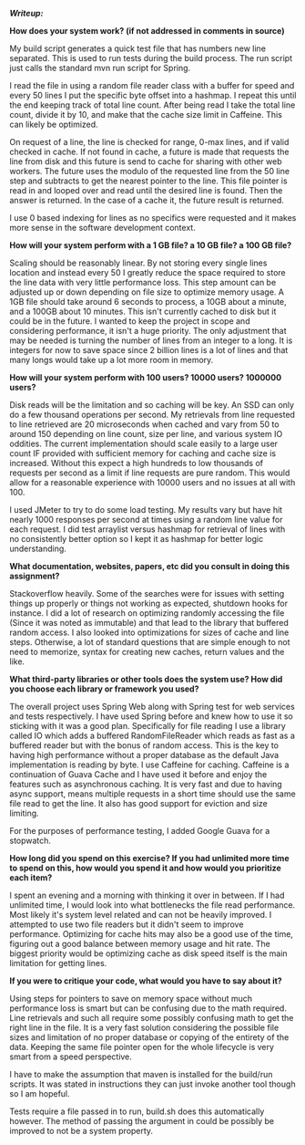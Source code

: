 ***Writeup:***

**How does your system work? (if not addressed in comments in source)**

My build script generates a quick test file that has numbers new line separated. This is used to run tests during the build process. The run script just calls the standard mvn run script for Spring.

I read the file in using a random file reader class with a buffer for speed and every 50 lines I put the specific byte offset into a hashmap. I repeat this until the end keeping track of total line count. After being read I take the total line count, divide it by 10, and make that the cache size limit in Caffeine. This can likely be optimized.

On request of a line, the line is checked for range, 0-max lines, and if valid checked in cache. If not found in cache, a future is made that requests the line from disk and this future is send to cache for sharing with other web workers. The future uses the modulo of the requested line from the 50 line step and subtracts to get the nearest pointer to the line. This file pointer is read in and looped over and read until the desired line is found. Then the answer is returned. In the case of a cache it, the future result is returned.

I use 0 based indexing for lines as no specifics were requested and it makes more sense in the software development context.

**How will your system perform with a 1 GB file? a 10 GB file? a 100 GB file?**

Scaling should be reasonably linear. By not storing every single lines location and instead every 50 I greatly reduce the space required to store the line data with very little performance loss. This step amount can be adjusted up or down depending on file size to optimize memory usage. A 1GB file should take around 6 seconds to process, a 10GB about a minute, and a 100GB about 10 minutes. This isn't currently cached to disk but it could be in the future. I wanted to keep the project in scope and considering performance, it isn't a huge priority. The only adjustment that may be needed is turning the number of lines from an integer to a long. It is integers for now to save space since 2 billion lines is a lot of lines and that many longs would take up a lot more room in memory.

**How will your system perform with 100 users? 10000 users? 1000000 users?**

Disk reads will be the limitation and so caching will be key. An SSD can only do a few thousand operations per second. My retrievals from line requested to line retrieved are 20 microseconds when cached and vary from 50 to around 150 depending on line count, size per line, and various system IO oddities. The current implementation should scale easily to a large user count IF provided with sufficient memory for caching and cache size is increased. Without this expect a high hundreds to low thousands of requests per second as a limit if line requests are pure random. This would allow for a reasonable experience with 10000 users and no issues at all with 100.

I used JMeter to try to do some load testing. My results vary but have hit nearly 1000 responses per second at times using a random line value for each request. I did test arraylist versus hashmap for retrieval of lines with no consistently better option so I kept it as hashmap for better logic understanding.

**What documentation, websites, papers, etc did you consult in doing this assignment?**

Stackoverflow heavily. Some of the searches were for issues with setting things up properly or things not working as expected, shutdown hooks for instance. I did a lot of research on optimizing randomly accessing the file (Since it was noted as immutable) and that lead to the library that buffered random access. I also looked into optimizations for sizes of cache and line steps. Otherwise, a lot of standard questions that are simple enough to not need to memorize, syntax for creating new caches, return values and the like.

**What third-party libraries or other tools does the system use? How did you choose each library or framework you used?**

The overall project uses Spring Web along with Spring test for web services and tests respectively. I have used Spring before and knew how to use it so sticking with it was a good plan. Specifically for file reading I use a library called IO which adds a buffered RandomFileReader which reads as fast as a buffered reader but with the bonus of random access. This is the key to having high performance without a proper database as the default Java implementation is reading by byte. I use Caffeine for caching. Caffeine is a continuation of Guava Cache and I have used it before and enjoy the features such as asynchronous caching. It is very fast and due to having async support, means multiple requests in a short time should use the same file read to get the line. It also has good support for eviction and size limiting.

For the purposes of performance testing, I added Google Guava for a stopwatch.

**How long did you spend on this exercise? If you had unlimited more time to spend on this, how would you spend it and how would you prioritize each item?**

I spent an evening and a morning with thinking it over in between. If I had unlimited time, I would look into what bottlenecks the file read performance. Most likely it's system level related and can not be heavily improved. I attempted to use two file readers but it didn't seem to improve performance. Optimizing for cache hits may also be a good use of the time, figuring out a good balance between memory usage and hit rate. The biggest priority would be optimizing cache as disk speed itself is the main limitation for getting lines.

**If you were to critique your code, what would you have to say about it?**

Using steps for pointers to save on memory space without much performance loss is smart but can be confusing due to the math required. Line retrievals and such all require some possibly confusing math to get the right line in the file. It is a very fast solution considering the possible file sizes and limitation of no proper database or copying of the entirety of the data. Keeping the same file pointer open for the whole lifecycle is very smart from a speed perspective.

I have to make the assumption that maven is installed for the build/run scripts. It was stated in instructions they can just invoke another tool though so I am hopeful.

Tests require a file passed in to run, build.sh does this automatically however. The method of passing the argument in could be possibly be improved to not be a system property.
